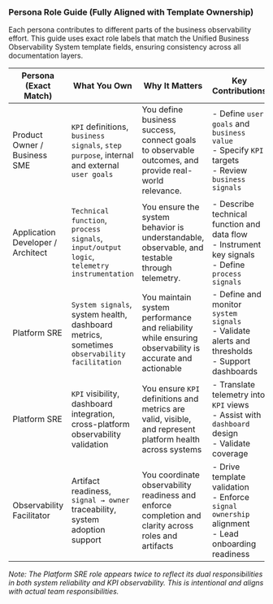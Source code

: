 ### Persona Role Guide (Fully Aligned with Template Ownership)

Each persona contributes to different parts of the business observability effort. This guide uses exact role labels that match the Unified Business Observability System template fields, ensuring consistency across all documentation layers.

| Persona (Exact Match)              | What You Own                                                                 | Why It Matters                                                                                   | Key Contributions                                                                                   |
|-----------------------------------|------------------------------------------------------------------------------|----------------------------------------------------------------------------------------------------|------------------------------------------------------------------------------------------------------|
| Product Owner / Business SME      | `KPI` definitions, `business signals`, `step purpose`, internal and external `user goals` | You define business success, connect goals to observable outcomes, and provide real-world relevance.   | - Define `user goals` and `business value`<br>- Specify `KPI` targets<br>- Review `business signals` |
| Application Developer / Architect | `Technical function`, `process signals`, `input/output logic`, `telemetry instrumentation` | You ensure the system behavior is understandable, observable, and testable through telemetry.          | - Describe technical function and data flow<br>- Instrument key signals<br>- Define `process signals` |
| Platform SRE                      | `System signals`, system health, dashboard metrics, sometimes `observability facilitation` | You maintain system performance and reliability while ensuring observability is accurate and actionable | - Define and monitor `system signals`<br>- Validate alerts and thresholds<br>- Support dashboards |
| Platform SRE                      | `KPI` visibility, dashboard integration, cross-platform observability validation   | You ensure `KPI` definitions and metrics are valid, visible, and represent platform health across systems | - Translate telemetry into `KPI` views<br>- Assist with `dashboard` design<br>- Validate coverage |
| Observability Facilitator         | Artifact readiness, `signal → owner` traceability, system adoption support         | You coordinate observability readiness and enforce completion and clarity across roles and artifacts   | - Drive template validation<br>- Enforce `signal ownership` alignment<br>- Lead onboarding readiness |

*Note: The Platform SRE role appears twice to reflect its dual responsibilities in both system reliability and KPI observability. This is intentional and aligns with actual team responsibilities.*
